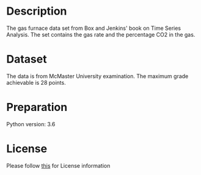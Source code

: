 # Description
The gas furnace data set from Box and Jenkins' book on Time Series Analysis. The set contains the gas rate and the percentage CO2 in the gas.

# Dataset
The data is from McMaster University examination. The maximum grade achievable is 28 points.

# Preparation
Python version: 3.6 

# License
Please follow [this](https://creativecommons.org/licenses/by-sa/4.0/) for License information